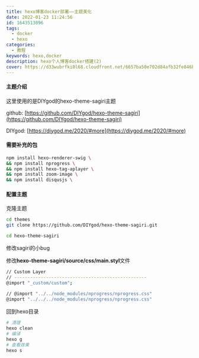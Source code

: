 ```yaml
---
title: hexo博客docker部署——主题美化
date: 2022-01-23 11:24:56
id: 1643513096
tags:
  - docker
  - hexo
categories:
  - 教程
keywords: hexo,docker
description: hexo个人博客docker搭建(2)
cover: https://d33wubrfki0l68.cloudfront.net/6657ba50e702d84afb32fe846bed54fba1a77add/827ae/logo.svg
---
```


#### 主题介绍

这里使用的是DIYgod的hexo-theme-sagiri主题

github: [https://github.com/DIYgod/hexo-theme-sagiri](https://github.com/DIYgod/hexo-theme-sagiri)

DIYgod: [https://diygod.me/2020/#more](https://diygod.me/2020/#more)


#### 需要补充的包
```bash
npm install hexo-renderer-swig \
&& npm install nprogress \
&& npm install hexo-tag-aplayer \
&& npm install zoom-image \
&& npm install disqusjs \
```

#### 配置主题
克隆主题
```bash
cd themes
git clone https://github.com/DIYgod/hexo-theme-sagiri.git

cd hexo-theme-sagiri
```
修改sagiri的小bug

修改**hexo-theme-sagiri/source/css/main.styl**文件
```bash
// Custom Layer
// --------------------------------------------------
@import "_custom/custom";
         
// @import "../../node_modules/nprogress/nprogress.css"
@import "../../../node_modules/nprogress/nprogress.css"
```
回到hexo目录
```bash
# 清理
hexo clean
# 编译
hexo g
# 查看效果
hexo s
```